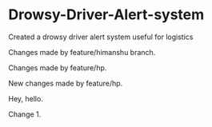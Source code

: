 # Drowsy-Driver-Alert-system
Created a drowsy driver alert system useful for logistics

Changes made by feature/himanshu branch.

Changes made by feature/hp.

New changes made by feature/hp.

Hey, hello.

Change 1.
